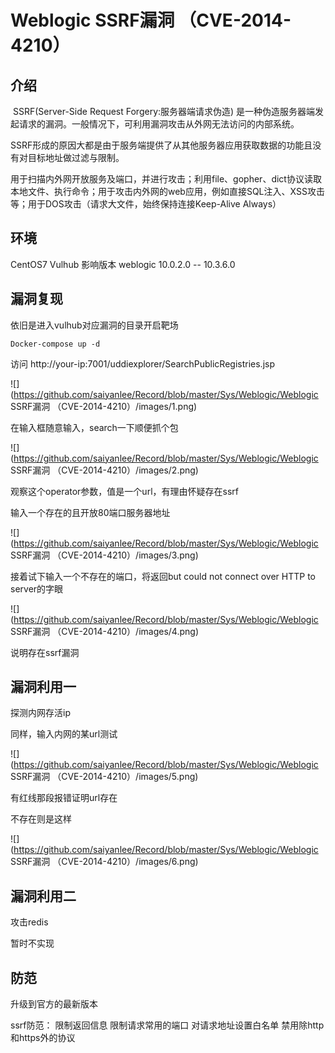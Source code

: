 # Weblogic SSRF漏洞 （CVE-2014-4210）

## 介绍
​ SSRF(Server-Side Request Forgery:服务器端请求伪造) 是一种伪造服务器端发起请求的漏洞。一般情况下，可利用漏洞攻击从外网无法访问的内部系统。

SSRF形成的原因大都是由于服务端提供了从其他服务器应用获取数据的功能且没有对目标地址做过滤与限制。

用于扫描内外网开放服务及端口，并进行攻击；利用file、gopher、dict协议读取本地文件、执行命令；用于攻击内外网的web应用，例如直接SQL注入、XSS攻击等；用于DOS攻击（请求大文件，始终保持连接Keep-Alive Always）

## 环境
CentOS7
Vulhub
影响版本 weblogic 10.0.2.0 -- 10.3.6.0

## 漏洞复现
依旧是进入vulhub对应漏洞的目录开启靶场
```
Docker-compose up -d
```
访问 http://your-ip:7001/uddiexplorer/SearchPublicRegistries.jsp

![](https://github.com/saiyanlee/Record/blob/master/Sys/Weblogic/Weblogic SSRF漏洞 （CVE-2014-4210）/images/1.png)

在输入框随意输入，search一下顺便抓个包

![](https://github.com/saiyanlee/Record/blob/master/Sys/Weblogic/Weblogic SSRF漏洞 （CVE-2014-4210）/images/2.png)

观察这个operator参数，值是一个url，有理由怀疑存在ssrf

输入一个存在的且开放80端口服务器地址

![](https://github.com/saiyanlee/Record/blob/master/Sys/Weblogic/Weblogic SSRF漏洞 （CVE-2014-4210）/images/3.png)

接着试下输入一个不存在的端口，将返回but could not connect over HTTP to server的字眼

![](https://github.com/saiyanlee/Record/blob/master/Sys/Weblogic/Weblogic SSRF漏洞 （CVE-2014-4210）/images/4.png)

说明存在ssrf漏洞

## 漏洞利用一
探测内网存活ip

同样，输入内网的某url测试

![](https://github.com/saiyanlee/Record/blob/master/Sys/Weblogic/Weblogic SSRF漏洞 （CVE-2014-4210）/images/5.png)

有红线那段报错证明url存在

不存在则是这样

![](https://github.com/saiyanlee/Record/blob/master/Sys/Weblogic/Weblogic SSRF漏洞 （CVE-2014-4210）/images/6.png)

## 漏洞利用二
攻击redis

暂时不实现

## 防范
升级到官方的最新版本

ssrf防范：
限制返回信息
限制请求常用的端口
对请求地址设置白名单
禁用除http和https外的协议